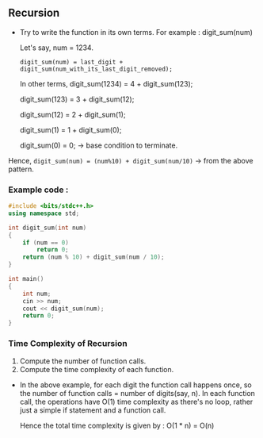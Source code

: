 ## Recursion

- Try to write the function in its own terms.
  For example : digit_sum(num)

  Let's say, num = 1234.

  `digit_sum(num) = last_digit + digit_sum(num_with_its_last_digit_removed);`

  In other terms, digit_sum(1234) = 4 + digit_sum(123);

  digit_sum(123) = 3 + digit_sum(12);

  digit_sum(12) = 2 + digit_sum(1);

  digit_sum(1) = 1 + digit_sum(0);

  digit_sum(0) = 0; -> base condition to terminate.

Hence, `digit_sum(num) = (num%10) + digit_sum(num/10)` -> from the above pattern.

### Example code :

```cpp
#include <bits/stdc++.h>
using namespace std;

int digit_sum(int num)
{
    if (num == 0)
        return 0;
    return (num % 10) + digit_sum(num / 10);
}

int main()
{
    int num;
    cin >> num;
    cout << digit_sum(num);
    return 0;
}
```

### Time Complexity of Recursion

1. Compute the number of function calls.
2. Compute the time complexity of each function.

- In the above example, for each digit the function call happens once, so the number of function calls = number of digits(say, n). In each function call, the operations have O(1) time complexity as there's no loop, rather just a simple if statement and a function call.

  Hence the total time complexity is given by : O(1 \* n) = O(n)
